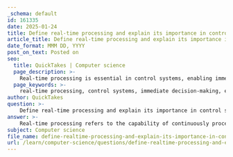 ```yaml
---
_schema: default
id: 161335
date: 2025-01-24
title: Define real-time processing and explain its importance in control systems.
article_title: Define real-time processing and explain its importance in control systems.
date_format: MMM DD, YYYY
post_on_text: Posted on
seo:
  title: QuickTakes | Computer science
  page_description: >-
    Real-time processing is essential in control systems, enabling immediate responses to data changes, enhancing efficiency, improving safety, and allowing quick data analysis for informed decision-making.
  page_keywords: >-
    real-time processing, control systems, immediate decision-making, efficiency, safety, data integration, adaptability, autonomous driving, patient monitoring, IoT, aerospace, emergency response
author: QuickTakes
question: >-
    Define real-time processing and explain its importance in control systems.
answer: >-
    Real-time processing refers to the capability of continuously processing data as it is generated, allowing systems to respond to incoming information almost instantaneously. This is particularly critical in scenarios where timely decisions are essential, such as in autonomous driving, live video streaming, or emergency response systems.\n\n### Importance of Real-Time Processing in Control Systems\n\n1. **Immediate Decision-Making**: In control systems, real-time processing enables immediate responses to changing conditions. For example, in a patient monitoring system, real-time data from sensors can alert healthcare providers to critical changes in a patient's condition, allowing for prompt intervention.\n\n2. **Enhanced Efficiency**: Real-time processing allows for the optimization of operations by enabling systems to adjust dynamically based on current data. In a greenhouse environment control system, for instance, real-time data from sensors can be used to regulate temperature and humidity levels, ensuring optimal growing conditions.\n\n3. **Improved Safety**: In applications such as autonomous vehicles or industrial automation, real-time processing is crucial for safety. These systems must continuously monitor their environment and make split-second decisions to avoid accidents or equipment failures.\n\n4. **Data Integration and Analysis**: Real-time systems often involve processing large volumes of data from various sources, such as sensors in IoT devices. The ability to analyze this data as it is generated allows organizations to gain insights and make informed decisions quickly, which is vital in industries like manufacturing and logistics.\n\n5. **Adaptability to Environmental Changes**: Real-time processing systems are designed to interact with the physical world, which can be unpredictable. They must be capable of detecting and overcoming failures in their environment, making them essential in critical applications like aerospace and automotive systems.\n\nIn summary, real-time processing is a fundamental aspect of modern control systems, enabling immediate responses, enhancing operational efficiency, improving safety, and facilitating effective data integration and analysis. Its significance cannot be overstated, especially in environments where timely decision-making is crucial.
subject: Computer science
file_name: define-realtime-processing-and-explain-its-importance-in-control-systems.md
url: /learn/computer-science/questions/define-realtime-processing-and-explain-its-importance-in-control-systems
---
```


&nbsp;
